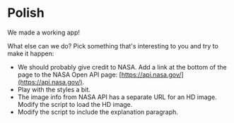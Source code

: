 # Polish

We made a working app!

What else can we do? Pick something that's interesting to you and try to make it happen:

- We should probably give credit to NASA. Add a link at the bottom of the page to the NASA Open API page: [https://api.nasa.gov/](https://api.nasa.gov/).
- Play with the styles a bit.
- The image info from NASA API has a separate URL for an HD image. Modify the script to load the HD image.
- Modify the script to include the explanation paragraph.
